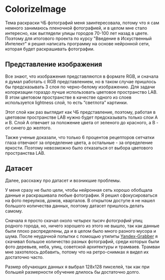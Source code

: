 # ColorizeImage
 Тема раскраски ЧБ фотографий меня заинтересовала, потому что я сам немного занимаюсь пленочной фотографией, и в целом мне стало интересно, как выглядели улицы городов 70-100 лет назад в цвете. Поэтому для итогового проекта по курсу "Введение в Искуственный Интелект" я решил написать программу на основе нейронной сети, которая будет раскрашивать фотографии.
## Представление изображения
Все знают, что изображения представляются в формате RGB, и сначала я думал работать с RGB представлением, но в таком случае пришлось бы предсказывать 3 слоя по черно-белому изображению. Для задачи колоризации гораздо лучше использовать цветовое пространство LAB.
В этом цветовом пространстве в качестве одного из слоев используется lightness слой, то есть “светлота” картинки.

Этот слой как раз выглядит как ЧБ представление, поэтому, работая в цветовом пространстве LAB нужно будет предсказывать только слои A и B.
Слой А отвечает за положение цвета от зеленого до красного, а B - от синего до желтого. 

Также ученые доказали, что только 6 процентов рецепторов сетчатки глаза отвечают за определение цвета, а остальные - за определение яркости. Поэтому невозможно было отказаться от выбора цветового пространства LAB.
## Датасет
Далее, расскажу про датасет и возникшие проблемы. 

У меня сразу не было цели, чтобы нейронная сеть хорошо обобщала данные и раскрашивала любые фотографии. Я решил сфокусироваться на фото переулков, домов, кварталов. В открытом доступе я не нашел большого количества данных, поэтому датасет пришлось делать самому.

Сначала я просто скачал около *четырех тысяч фотографий* улиц родного города, но, ничего хорошего из этого не вышло, так как данные были плохо распределены, да и в целом было много разного мусора и шума. После неудачной попытки с помощью утилиты [Yandex-Grabber](http://ufahameleon.ru/soft.aspx?id=2) я скачивал большое количество разных фотографий, среди которых были фото деревьев, неба, улиц, советской архитектуры и трамваев. Трамваи мне захотелось добавить, потому что на ретро-снимках я видел их достаточно часто.

Размер обучающих данных я выбрал 128x128 пикселей, так как при большей размерности обучение длилось бы достаточно долго. 
